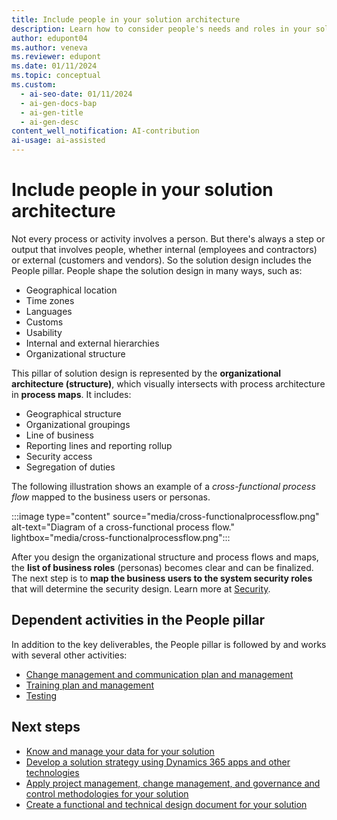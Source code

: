 ```yaml
---
title: Include people in your solution architecture
description: Learn how to consider people's needs and roles in your solution design.
author: edupont04
ms.author: veneva
ms.reviewer: edupont
ms.date: 01/11/2024
ms.topic: conceptual
ms.custom:
  - ai-seo-date: 01/11/2024
  - ai-gen-docs-bap
  - ai-gen-title
  - ai-gen-desc
content_well_notification: AI-contribution
ai-usage: ai-assisted
---
```


# Include people in your solution architecture

Not every process or activity involves a person. But there's always a step or output that involves people, whether internal (employees and contractors) or external (customers and vendors). So the solution design includes the People pillar. People shape the solution design in many ways, such as:

- Geographical location
- Time zones
- Languages
- Customs
- Usability
- Internal and external hierarchies
- Organizational structure

This pillar of solution design is represented by the **organizational architecture (structure)**, which visually intersects with process architecture in **process maps**. It includes:

- Geographical structure
- Organizational groupings
- Line of business
- Reporting lines and reporting rollup
- Security access
- Segregation of duties

The following illustration shows an example of a *cross-functional process flow* mapped to the business users or personas.

:::image type="content" source="media/cross-functionalprocessflow.png" alt-text="Diagram of a cross-functional process flow." lightbox="media/cross-functionalprocessflow.png":::

After you design the organizational structure and process flows and maps, the **list of business roles** (personas) becomes clear and can be finalized. The next step is to **map the business users to the system security roles** that will determine the security design. Learn more at [Security](security.md).

## Dependent activities in the People pillar

In addition to the key deliverables, the People pillar is followed by and works with several other activities:

- [Change management and communication plan and management](implementation-strategy.md)
- [Training plan and management](training-strategy.md)
- [Testing](testing-strategy.md)

## Next steps

- [Know and manage your data for your solution](solution-architecture-design-pillars-data.md)
- [Develop a solution strategy using Dynamics 365 apps and other technologies](solution-architecture-design-pillars-technology.md)
- [Apply project management, change management, and governance and control methodologies for your solution](solution-architecture-design-pillars-methodology.md)
- [Create a functional and technical design document for your solution](../patterns/create-functional-technical-design-document.md)
